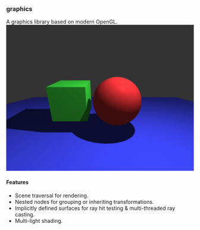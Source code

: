### graphics

A graphics library based on modern OpenGL.
![3D scene](ray_cast.png)

#### Features
- Scene traversal for rendering.
- Nested nodes for grouping or inheriting transformations.
- Implicitly defined surfaces for ray hit testing & multi-threaded ray casting.
- Multi-light shading.
